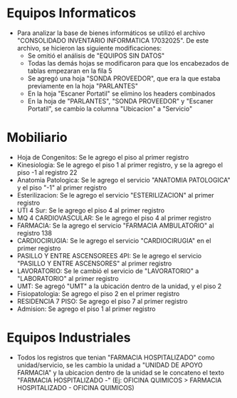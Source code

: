 # Equipos Informaticos

- Para analizar la base de bienes informáticos se utilizó el archivo "CONSOLIDADO INVENTARIO INFORMATICA 17032025". De este archivo, se hicieron las siguiente modificaciones:
  - Se omitió el análisis de "EQUIPOS SIN DATOS"
  - Todas las demás hojas se modificaron para que los encabezados de tablas empezaran en la fila 5
  - Se agregó una hoja "SONDA PROVEEDOR", que era la que estaba previamente en la hoja "PARLANTES"
  - En la hoja "Escaner Portatil" se elimino los headers combinados
  - En la hoja de "PARLANTES", "SONDA PROVEEDOR" y "Escaner Portatil", se cambio la columna "Ubicacion" a "Servicio"

# Mobiliario

- Hoja de Congenitos: Se le agrego el piso al primer registro
- Kinesiologia: Se le agrego el piso 1 al primer registro, y se la agrego el piso -1 al registro 22
- Anatomia Patologica: Se le agrego el servicio "ANATOMIA PATOLOGICA" y el piso "-1" al primer registro
- Esterilizacion: Se le agrego el servicio "ESTERILIZACION" al primer registro
- UTI 4 Sur: Se le agrego el piso 4 al primer registro
- MQ 4 CARDIOVASCULAR: Se le agrego el piso 4 al primer registro
- FARMACIA: Se la agrego el servicio "FARMACIA AMBULATORIO" al registro 138
- CARDIOCIRUGIA: Se le agrego el servicio "CARDIOCIRUGIA" en el primer registro
- PASILLO Y ENTRE ASCENSOREES 4PI: Se le agrego el servicio "PASILLO Y ENTRE ASCENSORES" al primer registro
- LAVORATORIO: Se le cambió el servicio de "LAVORATORIO" a "LABORATORIO" al primer registro
- UMT: Se agregó "UMT" a la ubicación dentro de la unidad, y el piso 2
- Fisiopatologia: Se agrego el piso 2 en el primer registro
- RESIDENCIA 7 PISO: Se agrego el piso 7 al primer registro
- Admision: Se agrego el piso 1 al primer registro

# Equipos Industriales

- Todos los registros que tenian "FARMACIA HOSPITALIZADO" como unidad/servicio, se les cambio la unidad a "UNIDAD DE APOYO FARMACIA" y la ubicacion dentro de la unidad se le concateno el texto "FARMACIA HOSPITALIZADO -" (Ej: OFICINA QUIMICOS > FARMACIA HOSPITALIZADO - OFICINA QUIMICOS)
